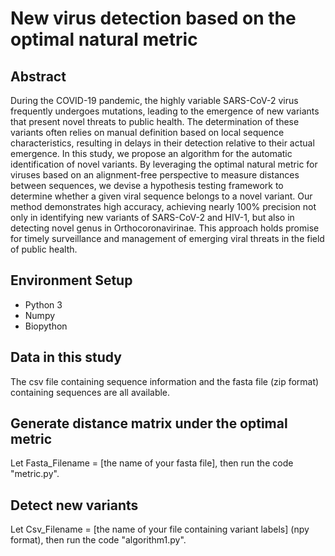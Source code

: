 # New virus detection based on the optimal natural metric

## Abstract
During the COVID-19 pandemic, the highly variable SARS-CoV-2 virus frequently undergoes mutations, leading to the emergence of new variants that present novel threats to public health. The determination of these variants often relies on manual definition based on local sequence characteristics, resulting in delays in their detection relative to their actual emergence. In this study, we propose an algorithm for the automatic identification of novel variants. By leveraging the optimal natural metric for viruses based on an alignment-free perspective to measure distances between sequences, we devise a hypothesis testing framework to determine whether a given viral sequence belongs to a novel variant. Our method demonstrates high accuracy, achieving nearly 100% precision not only in identifying new variants of SARS-CoV-2 and HIV-1, but also in detecting novel genus in Orthocoronavirinae. This approach holds promise for timely surveillance and management of emerging viral threats in the field of public health.

## Environment Setup
- Python 3
- Numpy
- Biopython

## Data in this study
The csv file containing sequence information and the fasta file (zip format) containing sequences are all available.

## Generate distance matrix under the optimal metric

Let Fasta_Filename = [the name of your fasta file], then run the code "metric.py".

## Detect new variants

Let Csv_Filename = [the name of your file containing variant labels] (npy format), then run the code "algorithm1.py".
